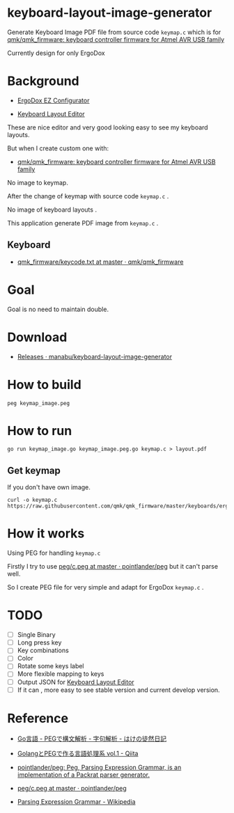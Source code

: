 # keyboard-layout-image-generator
Generate Keyboard Image PDF file
 from source code `keymap.c`
 which is for [qmk/qmk_firmware: keyboard controller firmware for Atmel AVR USB family](https://github.com/qmk/qmk_firmware)

Currently design for only ErgoDox


# Background

* [ErgoDox EZ Configurator](http://configure.ergodox-ez.com/keyboard_layouts/new)

* [Keyboard Layout Editor](http://www.keyboard-layout-editor.com/)

These are nice editor and very good looking easy to see my keyboard layouts.

But when I create custom one with:

* [qmk/qmk_firmware: keyboard controller firmware for Atmel AVR USB family](https://github.com/qmk/qmk_firmware/)

No image to keymap.

After the change of keymap with source code `keymap.c` .

No image of keyboard layouts .

This application generate PDF image from `keymap.c` .

## Keyboard

* [qmk_firmware/keycode.txt at master · qmk/qmk_firmware](https://github.com/qmk/qmk_firmware/blob/master/doc/keycode.txt)

# Goal

Goal is no need to maintain double.

# Download

* [Releases · manabu/keyboard-layout-image-generator](https://github.com/manabu/keyboard-layout-image-generator/releases)

# How to build

```
peg keymap_image.peg
```

# How to run

```
go run keymap_image.go keymap_image.peg.go keymap.c > layout.pdf
```

## Get keymap

If you don't have own image.

```
curl -o keymap.c https://raw.githubusercontent.com/qmk/qmk_firmware/master/keyboards/ergodox/keymaps/default/keymap.c
```

# How it works

Using PEG for handling `keymap.c`

Firstly I try to use [peg/c.peg at master · pointlander/peg](https://github.com/pointlander/peg/blob/master/grammars/c/c.peg)
but it can't parse well.

So I create PEG file for very simple and adapt for ErgoDox `keymap.c` .

# TODO

* [ ] Single Binary
* [ ] Long press key
* [ ] Key combinations
* [ ] Color
* [ ] Rotate some keys label
* [ ] More flexible mapping to keys
* [ ] Output JSON for [Keyboard Layout Editor](http://www.keyboard-layout-editor.com/)
* [ ] If it can , more easy to see stable version and current develop version.  

# Reference

* [Go言語 - PEGで構文解析 - 字句解析 - はけの徒然日記](http://d.hatena.ne.jp/hake/20151004/p1)

* [GolangとPEGで作る言語処理系 vol.1 - Qiita](http://qiita.com/erukiti/items/9e9cada94178ed10a1fa)

* [pointlander/peg: Peg, Parsing Expression Grammar, is an implementation of a Packrat parser generator.](https://github.com/pointlander/peg)

* [peg/c.peg at master · pointlander/peg](https://github.com/pointlander/peg/blob/master/grammars/c/c.peg)

* [Parsing Expression Grammar - Wikipedia](https://ja.wikipedia.org/wiki/Parsing_Expression_Grammar)
